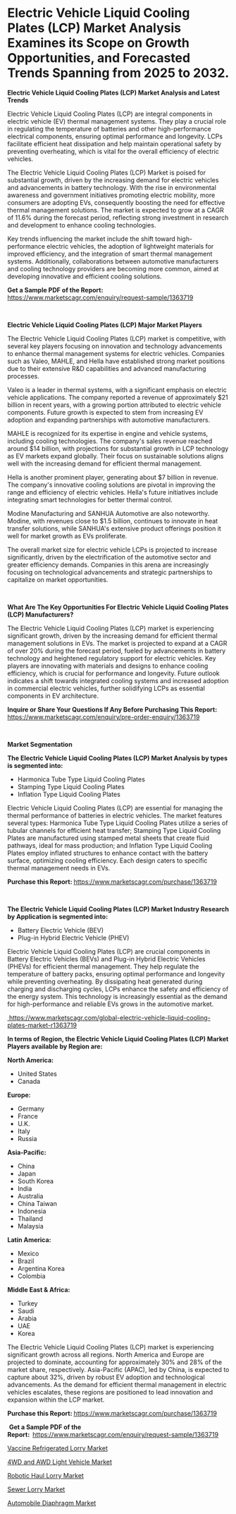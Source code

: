 <p><h1>Electric Vehicle Liquid Cooling Plates (LCP) Market Analysis Examines its Scope on Growth Opportunities, and Forecasted Trends Spanning from 2025 to 2032.</h1></p><p><strong>Electric Vehicle Liquid Cooling Plates (LCP) Market Analysis and Latest Trends</strong></p>
<p><p>Electric Vehicle Liquid Cooling Plates (LCP) are integral components in electric vehicle (EV) thermal management systems. They play a crucial role in regulating the temperature of batteries and other high-performance electrical components, ensuring optimal performance and longevity. LCPs facilitate efficient heat dissipation and help maintain operational safety by preventing overheating, which is vital for the overall efficiency of electric vehicles.</p><p>The Electric Vehicle Liquid Cooling Plates (LCP) Market is poised for substantial growth, driven by the increasing demand for electric vehicles and advancements in battery technology. With the rise in environmental awareness and government initiatives promoting electric mobility, more consumers are adopting EVs, consequently boosting the need for effective thermal management solutions. The market is expected to grow at a CAGR of 11.6% during the forecast period, reflecting strong investment in research and development to enhance cooling technologies.</p><p>Key trends influencing the market include the shift toward high-performance electric vehicles, the adoption of lightweight materials for improved efficiency, and the integration of smart thermal management systems. Additionally, collaborations between automotive manufacturers and cooling technology providers are becoming more common, aimed at developing innovative and efficient cooling solutions.</p></p>
<p><strong>Get a Sample PDF of the Report:&nbsp;</strong> <a href="https://www.marketscagr.com/enquiry/request-sample/1363719?utm_campaign=2187&utm_medium=2&utm_source=Github&utm_content=ia&utm_term=31032025&utm_id=electric-vehicle-liquid-cooling-plates-lcp">https://www.marketscagr.com/enquiry/request-sample/1363719</a></p>
<p>&nbsp;</p>
<p><strong>Electric Vehicle Liquid Cooling Plates (LCP) Major Market Players</strong></p>
<p><p>The Electric Vehicle Liquid Cooling Plates (LCP) market is competitive, with several key players focusing on innovation and technology advancements to enhance thermal management systems for electric vehicles. Companies such as Valeo, MAHLE, and Hella have established strong market positions due to their extensive R&D capabilities and advanced manufacturing processes.</p><p>Valeo is a leader in thermal systems, with a significant emphasis on electric vehicle applications. The company reported a revenue of approximately $21 billion in recent years, with a growing portion attributed to electric vehicle components. Future growth is expected to stem from increasing EV adoption and expanding partnerships with automotive manufacturers.</p><p>MAHLE is recognized for its expertise in engine and vehicle systems, including cooling technologies. The company's sales revenue reached around $14 billion, with projections for substantial growth in LCP technology as EV markets expand globally. Their focus on sustainable solutions aligns well with the increasing demand for efficient thermal management.</p><p>Hella is another prominent player, generating about $7 billion in revenue. The company's innovative cooling solutions are pivotal in improving the range and efficiency of electric vehicles. Hella's future initiatives include integrating smart technologies for better thermal control.</p><p>Modine Manufacturing and SANHUA Automotive are also noteworthy. Modine, with revenues close to $1.5 billion, continues to innovate in heat transfer solutions, while SANHUA's extensive product offerings position it well for market growth as EVs proliferate.</p><p>The overall market size for electric vehicle LCPs is projected to increase significantly, driven by the electrification of the automotive sector and greater efficiency demands. Companies in this arena are increasingly focusing on technological advancements and strategic partnerships to capitalize on market opportunities.</p></p>
<p>&nbsp;</p>
<p><strong>What Are The Key Opportunities For Electric Vehicle Liquid Cooling Plates (LCP) Manufacturers?</strong></p>
<p><p>The Electric Vehicle Liquid Cooling Plates (LCP) market is experiencing significant growth, driven by the increasing demand for efficient thermal management solutions in EVs. The market is projected to expand at a CAGR of over 20% during the forecast period, fueled by advancements in battery technology and heightened regulatory support for electric vehicles. Key players are innovating with materials and designs to enhance cooling efficiency, which is crucial for performance and longevity. Future outlook indicates a shift towards integrated cooling systems and increased adoption in commercial electric vehicles, further solidifying LCPs as essential components in EV architecture.</p></p>
<p><strong>Inquire or Share Your Questions If Any Before Purchasing This Report:</strong> <a href="https://www.marketscagr.com/enquiry/pre-order-enquiry/1363719?utm_campaign=2187&utm_medium=2&utm_source=Github&utm_content=ia&utm_term=31032025&utm_id=electric-vehicle-liquid-cooling-plates-lcp">https://www.marketscagr.com/enquiry/pre-order-enquiry/1363719</a></p>
<p>&nbsp;</p>
<p><strong>Market Segmentation</strong></p>
<p><strong>The Electric Vehicle Liquid Cooling Plates (LCP) Market Analysis by types is segmented into:</strong></p>
<p><ul><li>Harmonica Tube Type Liquid Cooling Plates</li><li>Stamping Type Liquid Cooling Plates</li><li>Inflation Type Liquid Cooling Plates</li></ul></p>
<p><p>Electric Vehicle Liquid Cooling Plates (LCP) are essential for managing the thermal performance of batteries in electric vehicles. The market features several types: Harmonica Tube Type Liquid Cooling Plates utilize a series of tubular channels for efficient heat transfer; Stamping Type Liquid Cooling Plates are manufactured using stamped metal sheets that create fluid pathways, ideal for mass production; and Inflation Type Liquid Cooling Plates employ inflated structures to enhance contact with the battery surface, optimizing cooling efficiency. Each design caters to specific thermal management needs in EVs.</p></p>
<p><strong>Purchase this Report:&nbsp;</strong><a href="https://www.marketscagr.com/purchase/1363719?utm_campaign=2187&utm_medium=2&utm_source=Github&utm_content=ia&utm_term=31032025&utm_id=electric-vehicle-liquid-cooling-plates-lcp">https://www.marketscagr.com/purchase/1363719</a></p>
<p>&nbsp;</p>
<p><strong>The Electric Vehicle Liquid Cooling Plates (LCP) Market Industry Research by Application is segmented into:</strong></p>
<p><ul><li>Battery Electric Vehicle (BEV)</li><li>Plug-in Hybrid Electric Vehicle (PHEV)</li></ul></p>
<p><p>Electric Vehicle Liquid Cooling Plates (LCP) are crucial components in Battery Electric Vehicles (BEVs) and Plug-in Hybrid Electric Vehicles (PHEVs) for efficient thermal management. They help regulate the temperature of battery packs, ensuring optimal performance and longevity while preventing overheating. By dissipating heat generated during charging and discharging cycles, LCPs enhance the safety and efficiency of the energy system. This technology is increasingly essential as the demand for high-performance and reliable EVs grows in the automotive market.</p></p>
<p><a href="https://www.marketscagr.com/global-electric-vehicle-liquid-cooling-plates-market-r1363719?utm_campaign=2187&utm_medium=2&utm_source=Github&utm_content=ia&utm_term=31032025&utm_id=electric-vehicle-liquid-cooling-plates-lcp">&nbsp;https://www.marketscagr.com/global-electric-vehicle-liquid-cooling-plates-market-r1363719</a></p>
<p><strong>In terms of Region, the Electric Vehicle Liquid Cooling Plates (LCP) Market Players available by Region are:</strong></p>
<p>
    <p> <strong> North America: </strong>
        <ul>
            <li>United States</li>
            <li>Canada</li>
        </ul>
        </p> 
    <p> <strong> Europe: </strong>
        <ul>
            <li>Germany</li>
            <li>France</li>
            <li>U.K.</li>
            <li>Italy</li>
            <li>Russia</li>
        </ul>
        </p> 
    <p> <strong> Asia-Pacific: </strong>
        <ul>
            <li>China</li>
            <li>Japan</li>
            <li>South Korea</li>
            <li>India</li>
            <li>Australia</li>
            <li>China Taiwan</li>
            <li>Indonesia</li>
            <li>Thailand</li>
            <li>Malaysia</li>
        </ul>
        </p> 
    <p> <strong> Latin America: </strong>
        <ul>
            <li>Mexico</li>
            <li>Brazil</li>
            <li>Argentina Korea</li>
            <li>Colombia</li>
        </ul>
        </p> 
    <p> <strong> Middle East & Africa: </strong>
        <ul>
            <li>Turkey</li>
            <li>Saudi</li>
            <li>Arabia</li>
            <li>UAE</li>
            <li>Korea</li>
        </ul>
    </p>
    </p>
<p><p>The Electric Vehicle Liquid Cooling Plates (LCP) market is experiencing significant growth across all regions. North America and Europe are projected to dominate, accounting for approximately 30% and 28% of the market share, respectively. Asia-Pacific (APAC), led by China, is expected to capture about 32%, driven by robust EV adoption and technological advancements. As the demand for efficient thermal management in electric vehicles escalates, these regions are positioned to lead innovation and expansion within the LCP market.</p></p>
<p><strong>Purchase this Report: </strong><a href="https://www.marketscagr.com/purchase/1363719?utm_campaign=2187&utm_medium=2&utm_source=Github&utm_content=ia&utm_term=31032025&utm_id=electric-vehicle-liquid-cooling-plates-lcp">https://www.marketscagr.com/purchase/1363719</a></p>
<p>&nbsp;<strong>Get a Sample PDF of the Report:&nbsp;&nbsp;</strong><a href="https://www.marketscagr.com/enquiry/request-sample/1363719?utm_campaign=2187&utm_medium=2&utm_source=Github&utm_content=ia&utm_term=31032025&utm_id=electric-vehicle-liquid-cooling-plates-lcp">https://www.marketscagr.com/enquiry/request-sample/1363719</a></p>
<p><strong></strong></p>
<p><p><a href="https://github.com/shamprenadw7/Market-Research-Report-List-1/blob/main/vaccine-refrigerated-lorry-market.md?utm_campaign=2187&utm_medium=2&utm_source=Github&utm_content=ia&utm_term=31032025&utm_id=electric-vehicle-liquid-cooling-plates-lcp">Vaccine Refrigerated Lorry Market</a></p><p><a href="https://github.com/tandyorandby/Market-Research-Report-List-1/blob/main/4wd-and-awd-light-vehicle-market.md?utm_campaign=2187&utm_medium=2&utm_source=Github&utm_content=ia&utm_term=31032025&utm_id=electric-vehicle-liquid-cooling-plates-lcp">4WD and AWD Light Vehicle Market</a></p><p><a href="https://github.com/abararybar2x/Market-Research-Report-List-1/blob/main/robotic-haul-lorry-market.md?utm_campaign=2187&utm_medium=2&utm_source=Github&utm_content=ia&utm_term=31032025&utm_id=electric-vehicle-liquid-cooling-plates-lcp">Robotic Haul Lorry Market</a></p><p><a href="https://github.com/estaykaleslo/Market-Research-Report-List-1/blob/main/sewer-lorry-market.md?utm_campaign=2187&utm_medium=2&utm_source=Github&utm_content=ia&utm_term=31032025&utm_id=electric-vehicle-liquid-cooling-plates-lcp">Sewer Lorry Market</a></p><p><a href="https://github.com/parthplagaf6/Market-Research-Report-List-1/blob/main/automobile-diaphragm-market.md?utm_campaign=2187&utm_medium=2&utm_source=Github&utm_content=ia&utm_term=31032025&utm_id=electric-vehicle-liquid-cooling-plates-lcp">Automobile Diaphragm Market</a></p></p>